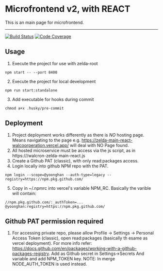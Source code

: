 # Microfrontend v2, with REACT

This is an main page for microfrontend.

---

[![Build Status][build-badge]][build]
[![Code Coverage][coverage-badge]][coverage]

## Usage

1. Execute the project for use with zelda-root

```
npm start -- --port 8400
```

2. Execute the project for local development

```
npm run start:standalone
```

3. Add executable for hooks during commit

```
chmod a+x .husky/pre-commit
```

## Deployment

1. Project deployment works differently as there is _NO_ hosting page. Means navigating to the page e.g. https://zelda-main-react-walcoorperation.vercel.app/ will deal with NO Page found.
2. All hosted microservice must be access via the js script, as in https://<host>/walcron-zelda-main-react.js
3. Create a Github PAT (classic), with only read:packages access.
4. Login locally into github NPM repo with the PAT.

`npm login --scope=@yoonghan --auth-type=legacy --registry=https://npm.pkg.github.com/`

5. Copy in ~/.npmrc into vercel's variable NPM_RC. Basically the varible will contain:

```
//npm.pkg.github.com/:_authToken=...
@yoonghan:registry=https://npm.pkg.github.com/
```

## Github PAT permission required

1. For accessing private repo, please allow Profile -> Settings -> Personal Access Token (classic), open read:packages (basically th esame as vercel deployment). For more info refer: https://docs.github.com/en/packages/working-with-a-github-packages-registry. Add as Github secret in Settings->Secrets And variable and add NPM_TOKEN key. NOTE: In merge NODE_AUTH_TOKEN is used instead.

[build-badge]: https://img.shields.io/github/actions/workflow/status/yoonghan/zelda-main-react/pull-request.yml
[build]: https://github.com/yoonghan/zelda-main-react/actions?query=workflow
[coverage-badge]: https://img.shields.io/codecov/c/github/yoonghan/zelda-main-react.svg?style=flat-square
[coverage]: https://codecov.io/gh/yoonghan/zelda-main-react
